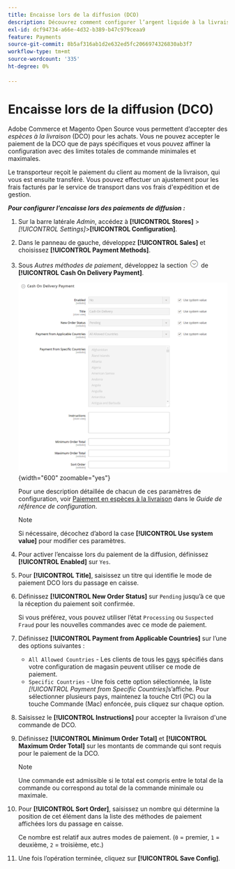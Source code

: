 ```yaml
---
title: Encaisse lors de la diffusion (DCO)
description: Découvrez comment configurer l’argent liquide à la livraison en tant que mode de paiement hors ligne dans votre boutique.
exl-id: dcf94734-a66e-4d32-b389-b47c979ceaa9
feature: Payments
source-git-commit: 8b5af316ab1d2e632ed5fc2066974326830ab3f7
workflow-type: tm+mt
source-wordcount: '335'
ht-degree: 0%

---
```


# Encaisse lors de la diffusion (DCO)

Adobe Commerce et Magento Open Source vous permettent d’accepter des _espèces à la livraison_ (DCO) pour les achats. Vous ne pouvez accepter le paiement de la DCO que de pays spécifiques et vous pouvez affiner la configuration avec des limites totales de commande minimales et maximales.

Le transporteur reçoit le paiement du client au moment de la livraison, qui vous est ensuite transféré. Vous pouvez effectuer un ajustement pour les frais facturés par le service de transport dans vos frais d&#39;expédition et de gestion.

**_Pour configurer l’encaisse lors des paiements de diffusion :_**

1. Sur la barre latérale _Admin_, accédez à **[!UICONTROL Stores]** > _[!UICONTROL Settings]_>**[!UICONTROL Configuration]**.

1. Dans le panneau de gauche, développez **[!UICONTROL Sales]** et choisissez **[!UICONTROL Payment Methods]**.

1. Sous _Autres méthodes de paiement_, développez la section ![Sélecteur d’extension](../assets/icon-display-expand.png) de **[!UICONTROL Cash On Delivery Payment]**.

   ![Paiement en espèces à la livraison](../configuration-reference/sales/assets/payment-methods-cash-on-delivery-payment.png){width="600" zoomable="yes"}

   Pour une description détaillée de chacun de ces paramètres de configuration, voir [Paiement en espèces à la livraison](../configuration-reference/sales/payment-methods.md#cash-on-delivery-payment) dans le _Guide de référence de configuration_.

   >[!NOTE]
   >
   >Si nécessaire, décochez d’abord la case **[!UICONTROL Use system value]** pour modifier ces paramètres.

1. Pour activer l’encaisse lors du paiement de la diffusion, définissez **[!UICONTROL Enabled]** sur `Yes`.

1. Pour **[!UICONTROL Title]**, saisissez un titre qui identifie le mode de paiement DCO lors du passage en caisse.

1. Définissez **[!UICONTROL New Order Status]** sur `Pending` jusqu’à ce que la réception du paiement soit confirmée.

   Si vous préférez, vous pouvez utiliser l’état `Processing` ou `Suspected Fraud` pour les nouvelles commandes avec ce mode de paiement.

1. Définissez **[!UICONTROL Payment from Applicable Countries]** sur l’une des options suivantes :

   - `All Allowed Countries` - Les clients de tous les [pays](../getting-started/store-details.md#country-options) spécifiés dans votre configuration de magasin peuvent utiliser ce mode de paiement.
   - `Specific Countries` - Une fois cette option sélectionnée, la liste _[!UICONTROL Payment from Specific Countries]_&#x200B;s’affiche. Pour sélectionner plusieurs pays, maintenez la touche Ctrl (PC) ou la touche Commande (Mac) enfoncée, puis cliquez sur chaque option.

1. Saisissez le **[!UICONTROL Instructions]** pour accepter la livraison d&#39;une commande de DCO.

1. Définissez **[!UICONTROL Minimum Order Total]** et **[!UICONTROL Maximum Order Total]** sur les montants de commande qui sont requis pour le paiement de la DCO.

   >[!NOTE]
   >
   >Une commande est admissible si le total est compris entre le total de la commande ou correspond au total de la commande minimale ou maximale.

1. Pour **[!UICONTROL Sort Order]**, saisissez un nombre qui détermine la position de cet élément dans la liste des méthodes de paiement affichées lors du passage en caisse.

   Ce nombre est relatif aux autres modes de paiement. (`0` = premier, `1` = deuxième, `2` = troisième, etc.)

1. Une fois l’opération terminée, cliquez sur **[!UICONTROL Save Config]**.
